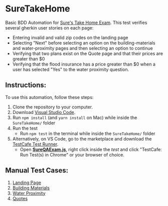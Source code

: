 # SureTakeHome
Basic BDD Automation for [Sure's Take Home Exam](https://www.notion.so/Sure-QA-Technical-Challenge-8ac9b18e1f7b4317ba104968e60c8d91).
This test verifies several gherkin user stories on each page: 
- Entering invalid and valid zip codes on the landing page
- Selecting "Next" before selecting an option on the building-materials and water-proximity pages and then selecting an option to continue
- Verifying that two plans exist on the Quote page and that their prices are greater than $0
- Verifying that the flood insurance has a price greater than $0 when a user has selected "Yes" to the water proximity question.

## Instructions:
To use this automation, follow these steps: 
1. Clone the repository to your computer.
2. Download [Visual Studio Code](https://code.visualstudio.com/).
3. Run `npm install` (and `yarn install` on Mac) while inside the `SureTakeHome/` folder
4. Run the test
    - Run `npm test` in the terminal while inside the `SureTakeHome/` folder
5. Alternatively, on VS Code, go to the marketplace and download the [TestCafe Test Runner](https://marketplace.visualstudio.com/items?itemName=romanresh.testcafe-test-runner).
    - Open [**SureQAExam.js**](https://github.com/WParlow/SureTakeHome/blob/main/SureQAExam.js), right click inside the *test* and click "TestCafe: Run Test(s) in Chrome" or your browser of choice. 


## Manual Test Cases:
1. [Landing Page](https://docs.google.com/document/d/1jerPKQGwIkFNSIJ87--XGUQL7PsFN00SQcPB1C6FdDo/edit?usp=sharing)
2. [Building Materials](https://docs.google.com/document/d/12wtU0vR5auR_7LBRzxUeva0shR0bRQp-_Z5Gzfvh_cM/edit?usp=sharing)
3. [Water Proximity](https://docs.google.com/document/d/1BKfkV1gPFQbC6umtwm0mQVLDqIcCEu-GHgWGMMhVajY/edit?usp=sharing)
4. [Quotes](https://docs.google.com/document/d/1BdVZ0lA4ks10rVY_74LGZtiZf1JLBlLgHWNYIuAmQ4Y/edit?usp=sharing)
